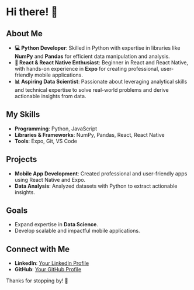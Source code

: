 # Hi there! 👋

## About Me
- **💻 Python Developer**: Skilled in Python with expertise in libraries like **NumPy** and **Pandas** for efficient data manipulation and analysis.
- **📱 React & React Native Enthusiast**: Beginner in React and React Native, with hands-on experience in **Expo** for creating professional, user-friendly mobile applications.
- **📊 Aspiring Data Scientist**: Passionate about leveraging analytical skills and technical expertise to solve real-world problems and derive actionable insights from data.

## My Skills
- **Programming**: Python, JavaScript
- **Libraries & Frameworks**: NumPy, Pandas, React, React Native
- **Tools**: Expo, Git, VS Code

## Projects
- **Mobile App Development**: Created professional and user-friendly apps using React Native and Expo.
- **Data Analysis**: Analyzed datasets with Python to extract actionable insights.

## Goals
- Expand expertise in **Data Science**.
- Develop scalable and impactful mobile applications.

## Connect with Me
- **LinkedIn**: [Your LinkedIn Profile](#)
- **GitHub**: [Your GitHub Profile](#)

Thanks for stopping by! 🚀

